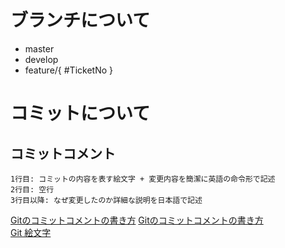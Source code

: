 # ブランチについて

- master
- develop
- feature/{ #TicketNo }

# コミットについて

## コミットコメント

```
1行目: コミットの内容を表す絵文字 + 変更内容を簡潔に英語の命令形で記述
2行目: 空行
3行目以降: なぜ変更したのか詳細な説明を日本語で記述
```

[Gitのコミットコメントの書き方](https://www.tam-tam.co.jp/tipsnote/program/post16686.html)
[Gitのコミットコメントの書き方](https://medium.com/@risacan/%E3%82%B3%E3%83%9F%E3%83%83%E3%83%88%E3%83%A1%E3%83%83%E3%82%BB%E3%83%BC%E3%82%B8%E3%81%AE%E6%9B%B8%E3%81%8D%E6%96%B9-64aeadd92057)  
[Git 絵文字](https://gitmoji.carloscuesta.me/)